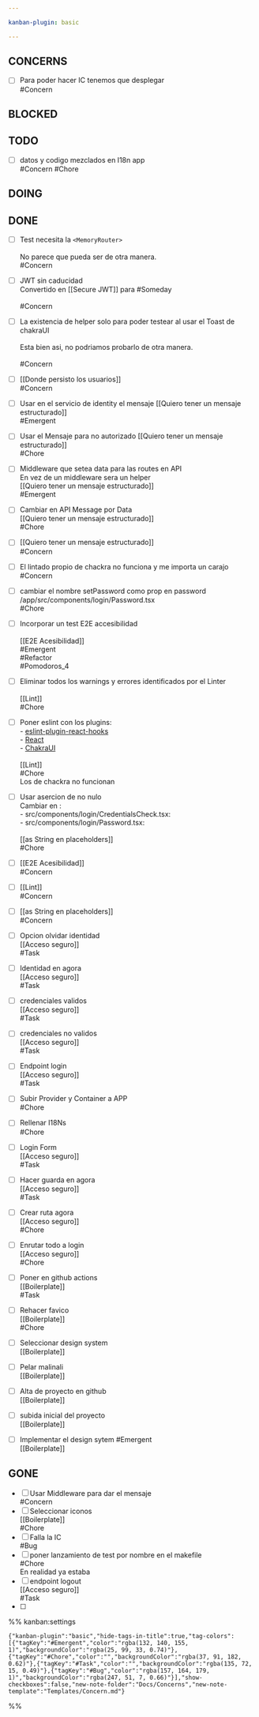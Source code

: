 ```yaml
---

kanban-plugin: basic

---
```


## CONCERNS

- [ ] Para poder hacer IC tenemos que desplegar<br>#Concern


## BLOCKED



## TODO

- [ ] datos y codigo mezclados en I18n app<br>#Concern #Chore


## DOING



## DONE

- [ ] Test necesita la `<MemoryRouter>`<br><br>No parece que pueda ser de otra manera.<br>#Concern
- [ ] JWT sin caducidad<br>Convertido en [[Secure JWT]] para #Someday <br><br>#Concern
- [ ] La existencia de helper solo para poder testear al usar el Toast de chakraUI<br><br>Esta bien asi, no podriamos probarlo de otra manera.<br><br>#Concern
- [ ] [[Donde persisto los usuarios]]<br>#Concern
- [ ] Usar en el servicio de identity el mensaje [[Quiero tener un mensaje estructurado]]<br>#Emergent
- [ ] Usar el Mensaje para no autorizado [[Quiero tener un mensaje estructurado]]<br>#Chore
- [ ] Middleware que setea data para las routes en API <br>En vez de un middleware sera un helper<br>[[Quiero tener un mensaje estructurado]]<br>#Emergent
- [ ] Cambiar en API Message por Data<br>[[Quiero tener un mensaje estructurado]]<br>#Chore
- [ ] [[Quiero tener un mensaje estructurado]]<br>#Concern
- [ ] El lintado propio de chackra no funciona y me importa un carajo<br>#Concern
- [ ] cambiar el nombre setPassword como prop en password<br>/app/src/components/login/Password.tsx<br>#Chore
- [ ] Incorporar un test E2E accesibilidad<br><br>[[E2E Acesibilidad]]<br>#Emergent<br>#Refactor <br>#Pomodoros_4
- [ ] Eliminar todos los warnings y errores identificados por el Linter<br><br>[[Lint]]<br>#Chore
- [ ] Poner eslint con los plugins:<br>	- [eslint-plugin-react-hooks](https://www.npmjs.com/package/eslint-plugin-react-hooks)<br>	- [React](https://github.com/jsx-eslint/eslint-plugin-react)<br>	- [ChakraUI](https://github.com/yukukotani/eslint-plugin-chakra-ui)<br>	<br>[[Lint]]<br>#Chore<br>Los de chackra no funcionan
- [ ] Usar asercion de no nulo <br>Cambiar en :<br>- src/components/login/CredentialsCheck.tsx:<br>- src/components/login/Password.tsx:<br><br>[[as String en placeholders]]<br>#Chore
- [ ] [[E2E Acesibilidad]]<br>#Concern
- [ ] [[Lint]]<br>#Concern
- [ ] [[as String en placeholders]]<br>#Concern
- [ ] Opcion olvidar identidad<br>[[Acceso seguro]]<br>#Task
- [ ] Identidad en agora<br>[[Acceso seguro]]<br>#Task
- [ ] credenciales validos<br>[[Acceso seguro]]<br>#Task
- [ ] credenciales no validos<br>[[Acceso seguro]]<br>#Task
- [ ] Endpoint login<br>[[Acceso seguro]]<br>#Task
- [ ] Subir Provider y Container a APP<br>#Chore
- [ ] Rellenar I18Ns<br>#Chore
- [ ] Login Form<br>[[Acceso seguro]]<br>#Task
- [ ] Hacer guarda en agora<br>[[Acceso seguro]]<br>#Task
- [ ] Crear ruta agora<br>[[Acceso seguro]]<br>#Chore
- [ ] Enrutar todo a login<br>[[Acceso seguro]]<br>#Chore
- [ ] Poner en github actions<br>[[Boilerplate]]<br>#Task
- [ ] Rehacer favico<br>[[Boilerplate]]<br>#Chore
- [ ] Seleccionar design system<br>[[Boilerplate]]
- [ ] Pelar malinali<br>[[Boilerplate]]
- [ ] Alta de proyecto en github<br>[[Boilerplate]]
- [ ] subida inicial del proyecto<br>[[Boilerplate]]
- [ ] Implementar el design sytem #Emergent <br>[[Boilerplate]]


## GONE

- [ ] Usar Middleware para dar el mensaje<br>#Concern
- [ ] Seleccionar iconos<br>[[Boilerplate]]<br>#Chore
- [ ] Falla la IC<br>#Bug
- [ ] poner lanzamiento de test por nombre en el makefile<br>#Chore<br>En realidad ya estaba
- [ ] endpoint logout<br>[[Acceso seguro]]<br>#Task
- [ ] 




%% kanban:settings
```
{"kanban-plugin":"basic","hide-tags-in-title":true,"tag-colors":[{"tagKey":"#Emergent","color":"rgba(132, 140, 155, 1)","backgroundColor":"rgba(25, 99, 33, 0.74)"},{"tagKey":"#Chore","color":"","backgroundColor":"rgba(37, 91, 182, 0.62)"},{"tagKey":"#Task","color":"","backgroundColor":"rgba(135, 72, 15, 0.49)"},{"tagKey":"#Bug","color":"rgba(157, 164, 179, 1)","backgroundColor":"rgba(247, 51, 7, 0.66)"}],"show-checkboxes":false,"new-note-folder":"Docs/Concerns","new-note-template":"Templates/Concern.md"}
```
%%